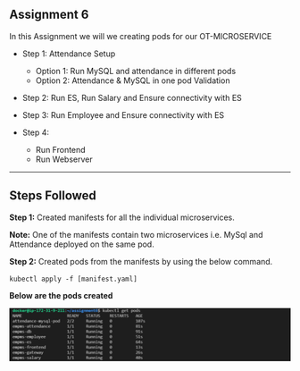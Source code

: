 ## Assignment 6

In this Assignment we will we creating pods for our OT-MICROSERVICE

- Step 1: Attendance Setup
    - Option 1: Run MySQL and attendance in different pods
    - Option 2: Attendance & MySQL in one pod Validation

- Step 2: Run ES, Run Salary and Ensure connectivity with ES

- Step 3: Run Employee and Ensure connectivity with ES 

- Step 4:
    - Run Frontend 
    - Run Webserver
    
-------------------------------------------------------------------------------------

## Steps Followed

**Step 1:** Created manifests for all the individual microservices.

**Note:** One of the manifests contain two microservices i.e. MySql and Attendance deployed on the same pod. 

**Step 2:** Created pods from the manifests by using the below command.

```
kubectl apply -f [manifest.yaml]
```

**Below are the pods created**

![App Screenshot](pods.PNG)
